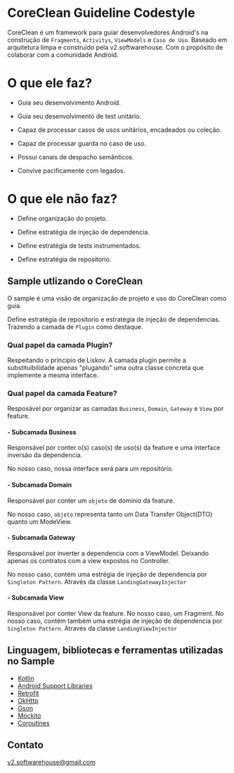 # CoreClean Guideline Codestyle
CoreClean é um framework para guiar desenvolvedores Android's na construção de ```Fragments```, ```Activitys```, ```ViewModels``` e ```Caso de Uso```. Baseado em arquitetura limpa e construído pela v2.softwarehouse. Com o propósito de colaborar com a comunidade Android.

# O que ele faz?
- Guia seu desenvolvimento Android.

- Guia seu desenvolvimento de test unitário.

- Capaz de processar casos de usos unitários, encadeados ou coleção.

- Capaz de processar guarda no caso de uso.

- Possui canais de despacho semânticos.

- Convive pacificamente com legados.

# O que ele não faz?
- Define organização do projeto.

- Define estratégia de injeção de dependencia.

- Define estratégia de tests instrumentados.

- Define estratégia de repositorio.

## Sample utlizando o CoreClean

O sample é uma visão de organização de projeto e uso do CoreClean como guia. 

Define estratégia de repositorio e estratégia de injeção de dependencias. Trazendo a camada de ```Plugin``` como destaque.


### Qual papel da camada Plugin?

Respeitando o principio de Liskov. A camada plugin permite a substituibilidade apenas "plugando" uma outra classe concreta que implemente a mesma interface.


### Qual papel da camada Feature?

Resposável por organizar as camadas ```Business```,  ```Domain```, ```Gateway``` e ```View``` por feature.


#### - Subcamada Business

Responsável por conter o(s) caso(s) de uso(s) da feature e uma interface inversão da dependencia. 

No nosso caso, nossa interface será para um repositório.


#### - Subcamada Domain

Responsável por conter um ```objeto``` de dominio da feature.

No nosso caso, ```objeto``` representa tanto um Data Transfer Object(DTO) quanto um ModeView.


#### - Subcamada Gateway

Responsável por inverter a dependencia com a ViewModel. Deixando apenas os contratos com a view expostos no Controller.

No nosso caso, contém uma estrégia de injeção de dependencia por ```Singleton Pattern```. Através da classe ```LandingGatewayInjector```


#### - Subcamada View
Responsável por conter View da feature. No nosso caso, um Fragment.
No nosso caso, contém também uma estrégia de injeção de dependencia por ```Singleton Pattern```. Através da classe ```LandingViewInjector```


## Linguagem, bibliotecas e ferramentas utilizadas no Sample
* [Kotlin](https://kotlinlang.org/)
* [Android Support Libraries](https://developer.android.com/topic/libraries/support-library)
* [Retrofit](http://square.github.io/retrofit/)
* [OkHttp](http://square.github.io/okhttp/)
* [Gson](https://github.com/google/gson)
* [Mockito](http://site.mockito.org/)
* [Coroutines](https://kotlinlang.org/docs/reference/coroutines-overview.html)






## Contato
v2.softwarehouse@gmail.com
